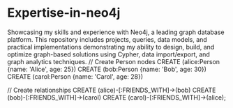 # Expertise-in-neo4j
Showcasing my skills and experience with Neo4j, a leading graph database platform. This repository includes projects, queries, data models, and practical implementations demonstrating my ability to design, build, and optimize graph-based solutions using Cypher, data import/export, and graph analytics techniques.
// Create Person nodes
CREATE (alice:Person {name: 'Alice', age: 25})
CREATE (bob:Person {name: 'Bob', age: 30})
CREATE (carol:Person {name: 'Carol', age: 28})

// Create relationships
CREATE (alice)-[:FRIENDS_WITH]->(bob)
CREATE (bob)-[:FRIENDS_WITH]->(carol)
CREATE (carol)-[:FRIENDS_WITH]->(alice);
